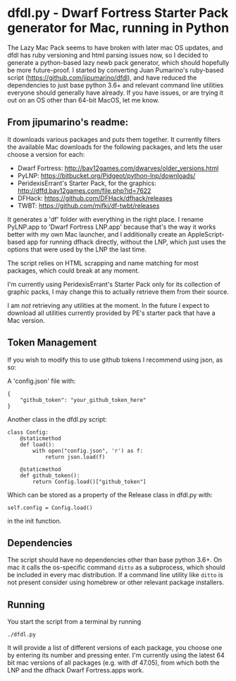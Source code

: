 # dfdl.py - Dwarf Fortress Starter Pack generator for Mac, running in Python

The Lazy Mac Pack seems to have broken with later mac OS updates, and dfdl 
has ruby versioning and html parsing issues now, so I decided to generate 
a python-based lazy newb pack generator, which should hopefully be more 
future-proof. I started by converting Juan Pumarino's ruby-based script 
(https://github.com/jipumarino/dfdl), and have reduced the dependencies to 
just base python 3.6+ and relevant command line utilities everyone should 
generally have already. If you have issues, or are trying it out on an OS 
other than 64-bit MacOS, let me know.


From jipumarino's readme:
---
It downloads various packages and puts them together. It currently filters the
available Mac downloads for the following packages, and lets the user choose a
version for each:

- Dwarf Fortress: http://bay12games.com/dwarves/older_versions.html
- PyLNP: https://bitbucket.org/Pidgeot/python-lnp/downloads/
- PeridexisErrant's Starter Pack, for the graphics:
            http://dffd.bay12games.com/file.php?id=7622
- DFHack: https://github.com/DFHack/dfhack/releases
- TWBT: https://github.com/mifki/df-twbt/releases

It generates a 'df' folder with everything in the right place. I rename
PyLNP.app to 'Dwarf Fortress LNP.app' because that's the way it works better
with my own Mac launcher, and I additionally create an AppleScript-based app
for running dfhack directly, without the LNP, which just uses the options
that were used by the LNP the last time.

The script relies on HTML scrapping and name matching for most packages, which
could break at any moment.

I'm currently using PeridexisErrant's Starter Pack only for its collection of
graphic packs, I may change this to actually retrieve them from their source.

I am _not_ retrieving any utilities at the moment. In the future I expect to
download all utilities currently provided by PE's starter pack that have a
Mac version.

Token Management
---

If you wish to modify this to use github tokens I recommend using json, as so:

A 'config.json' file with:
```
{
    "github_token": "your_github_token_here"
}
```
Another class in the dfdl.py script:
```
class Config:
    @staticmethod
    def load():
        with open("config.json", 'r') as f:
            return json.load(f)

    @staticmethod
    def github_token():
        return Config.load()["github_token"]
```
Which can be stored as a property of the Release class in dfdl.py with:
```
self.config = Config.load()
```
in the init function.

## Dependencies

The script should have no dependencies other than base python 3.6+. On mac 
it calls the os-specific command `ditto` as a subprocess, which should be 
included in every mac distribution. If a command line utility like `ditto` 
is not present consider using homebrew or other relevant package installers.

## Running

You start the script from a terminal by running

```
./dfdl.py
```

It will provide a list of different versions of each package, you
choose one by entering its number and pressing enter. I'm currently 
using the latest 64 bit mac versions of all packages (e.g. with df 47.05),
from which both the LNP and the dfhack Dwarf Fortress.apps work.
